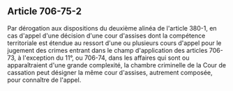 Article 706-75-2
----
Par dérogation aux dispositions du deuxième alinéa de l'article 380-1, en cas
d'appel d'une décision d'une cour d'assises dont la compétence territoriale est
étendue au ressort d'une ou plusieurs cours d'appel pour le jugement des crimes
entrant dans le champ d'application des articles 706-73, à l'exception du 11°,
ou 706-74, dans les affaires qui sont ou apparaîtraient d'une grande complexité,
la chambre criminelle de la Cour de cassation peut désigner la même cour
d'assises, autrement composée, pour connaître de l'appel.

